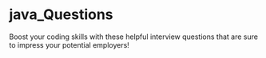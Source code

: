 # java_Questions
Boost your coding skills with these helpful interview questions that are sure to impress your potential employers!
